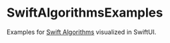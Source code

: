 # SwiftAlgorithmsExamples

Examples for [Swift Algorithms](https://swift.org/blog/swift-algorithms/) visualized in SwiftUI.
